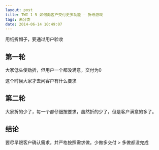 ```yaml
---
layout: post
title: TWI 1-5 如何向客户交付更多功能 – 折纸游戏
tags: 未分类
date: 2014-06-14 10:49:07
---
```


用纸折帽子，要通过用户验收

## 第一轮

大家低头使劲折，但用户一个都没满意，交付为0

这个时候大家才去问客户有什么要求

## 第二轮

大家折的少了，每一个都仔细按要求，虽然折的少了，但是客户满意的多了。

## 结论

要尽早跟客户确认需求，并严格按照需求做。少做多交付 > 多做都没完成

